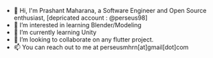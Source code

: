 - 👋 Hi, I'm Prashant Maharana, a Software Engineer and Open Source enthusiast, [depricated account : @perseus98]
- 👀 I’m interested in learning Blender/Modeling
- 🌱 I’m currently learning Unity
- 💞️ I’m looking to collaborate on any flutter project.
- 📫 You can reach out to me at perseusmhrn[at]gmail[dot]com

<!---
indi3crimson/indi3crimson is a ✨ special ✨ repository because its `README.md` (this file) appears on your GitHub profile.
You can click the Preview link to take a look at your changes.
--->
